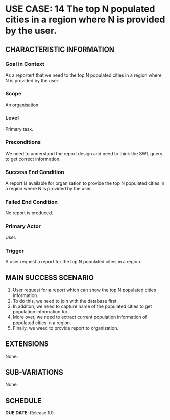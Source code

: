 # USE CASE: 14 The top N populated cities in a region where N is provided by the user.

## CHARACTERISTIC INFORMATION

### Goal in Context

As a reportert that we need to the top N populated cities in a region where N is provided by the user

### Scope

An organisation

### Level

Primary task.

### Preconditions

We need to understand the report design and need to think the SWL query to get correct information.

### Success End Condition

A report is available for organisation to provide the top N populated cities in a region where N is provided by the user.

### Failed End Condition

No report is produced.

### Primary Actor

User.

### Trigger

A user request a report for the top N populated cities in a region.
## MAIN SUCCESS SCENARIO

1. User request for a report which  can show the top N populated cities information.
2. To do this, we need to join with the database first.
3. In additon, we need to capture name of the populated cities to get population information for.
4. More over, we need to extract current population information of populated cities in a region.
5. Finally, we weed to  provide report to organization.

## EXTENSIONS

None.

## SUB-VARIATIONS

None.

## SCHEDULE

**DUE DATE**: Release 1.0
